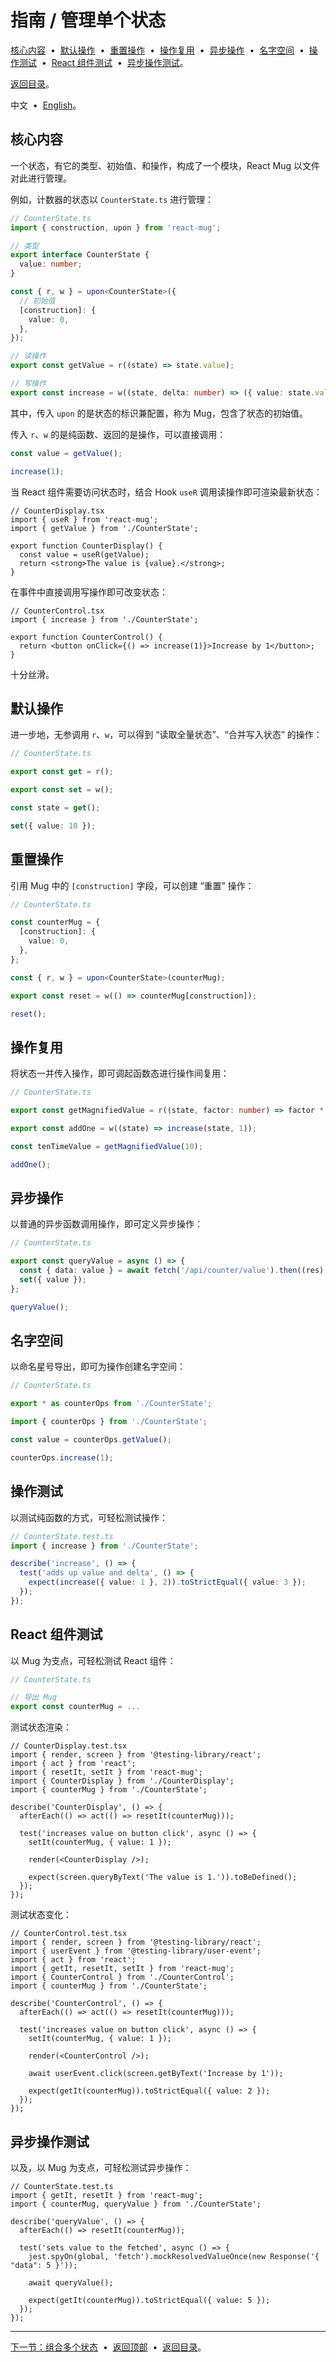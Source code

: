 # <span id="d8477e5"></span>指南 / 管理单个状态

[核心内容](#717b15a) &nbsp;•&nbsp;
[默认操作](#dd7e66b) &nbsp;•&nbsp;
[重置操作](#92e1195) &nbsp;•&nbsp;
[操作复用](#b696eee) &nbsp;•&nbsp;
[异步操作](#d2756a1) &nbsp;•&nbsp;
[名字空间](#f99ca38) &nbsp;•&nbsp;
[操作测试](#a37a64a) &nbsp;•&nbsp;
[React 组件测试](#bb95563) &nbsp;•&nbsp;
[异步操作测试](#47ec1db)。

[返回目录](./README.md)。

中文 &nbsp;•&nbsp; [English](./57934f5.en.md)。

## <span id="717b15a"></span>核心内容

一个状态，有它的类型、初始值、和操作，构成了一个模块，React Mug 以文件对此进行管理。

例如，计数器的状态以 `CounterState.ts` 进行管理：

```ts
// CounterState.ts
import { construction, upon } from 'react-mug';

// 类型
export interface CounterState {
  value: number;
}

const { r, w } = upon<CounterState>({
  // 初始值
  [construction]: {
    value: 0,
  },
});

// 读操作
export const getValue = r((state) => state.value);

// 写操作
export const increase = w((state, delta: number) => ({ value: state.value + delta }));
```

其中，传入 `upon` 的是状态的标识兼配置，称为 Mug，包含了状态的初始值。

传入 `r`、`w` 的是纯函数、返回的是操作，可以直接调用：

```ts
const value = getValue();

increase(1);
```

当 React 组件需要访问状态时，结合 Hook `useR` 调用读操作即可渲染最新状态：

```tsx
// CounterDisplay.tsx
import { useR } from 'react-mug';
import { getValue } from './CounterState';

export function CounterDisplay() {
  const value = useR(getValue);
  return <strong>The value is {value}.</strong>;
}
```

在事件中直接调用写操作即可改变状态：

```tsx
// CounterControl.tsx
import { increase } from './CounterState';

export function CounterControl() {
  return <button onClick={() => increase(1)}>Increase by 1</button>;
}
```

十分丝滑。

## <span id="dd7e66b"></span>默认操作

进一步地，无参调用 `r`、`w`，可以得到 “读取全量状态”、“合并写入状态” 的操作：

```ts
// CounterState.ts

export const get = r();

export const set = w();
```

```ts
const state = get();

set({ value: 10 });
```

## <span id="92e1195"></span>重置操作

引用 Mug 中的 `[construction]` 字段，可以创建 “重置” 操作：

```ts
// CounterState.ts

const counterMug = {
  [construction]: {
    value: 0,
  },
};

const { r, w } = upon<CounterState>(counterMug);

export const reset = w(() => counterMug[construction]);
```

```ts
reset();
```

## <span id="b696eee"></span>操作复用

将状态一并传入操作，即可调起函数态进行操作间复用：

```ts
// CounterState.ts

export const getMagnifiedValue = r((state, factor: number) => factor * getValue(state));

export const addOne = w((state) => increase(state, 1));
```

```ts
const tenTimeValue = getMagnifiedValue(10);

addOne();
```

## <span id="d2756a1"></span>异步操作

以普通的异步函数调用操作，即可定义异步操作：

```ts
// CounterState.ts

export const queryValue = async () => {
  const { data: value } = await fetch('/api/counter/value').then((res) => res.json());
  set({ value });
};
```

```ts
queryValue();
```

## <span id="f99ca38"></span>名字空间

以命名星号导出，即可为操作创建名字空间：

```ts
// CounterState.ts

export * as counterOps from './CounterState';
```

```ts
import { counterOps } from './CounterState';

const value = counterOps.getValue();

counterOps.increase(1);
```

## <span id="a37a64a"></span>操作测试

以测试纯函数的方式，可轻松测试操作：

```ts
// CounterState.test.ts
import { increase } from './CounterState';

describe('increase', () => {
  test('adds up value and delta', () => {
    expect(increase({ value: 1 }, 2)).toStrictEqual({ value: 3 });
  });
});
```

## <span id="bb95563"></span>React 组件测试

以 Mug 为支点，可轻松测试 React 组件：

```ts
// CounterState.ts

// 导出 Mug
export const counterMug = ...
```

测试状态渲染：

```tsx
// CounterDisplay.test.tsx
import { render, screen } from '@testing-library/react';
import { act } from 'react';
import { resetIt, setIt } from 'react-mug';
import { CounterDisplay } from './CounterDisplay';
import { counterMug } from './CounterState';

describe('CounterDisplay', () => {
  afterEach(() => act(() => resetIt(counterMug)));

  test('increases value on button click', async () => {
    setIt(counterMug, { value: 1 });

    render(<CounterDisplay />);

    expect(screen.queryByText('The value is 1.')).toBeDefined();
  });
});
```

测试状态变化：

```tsx
// CounterControl.test.tsx
import { render, screen } from '@testing-library/react';
import { userEvent } from '@testing-library/user-event';
import { act } from 'react';
import { getIt, resetIt, setIt } from 'react-mug';
import { CounterControl } from './CounterControl';
import { counterMug } from './CounterState';

describe('CounterControl', () => {
  afterEach(() => act(() => resetIt(counterMug)));

  test('increases value on button click', async () => {
    setIt(counterMug, { value: 1 });

    render(<CounterControl />);

    await userEvent.click(screen.getByText('Increase by 1'));

    expect(getIt(counterMug)).toStrictEqual({ value: 2 });
  });
});
```

## <span id="47ec1db"></span>异步操作测试

以及，以 Mug 为支点，可轻松测试异步操作：

```tsx
// CounterState.test.ts
import { getIt, resetIt } from 'react-mug';
import { counterMug, queryValue } from './CounterState';

describe('queryValue', () => {
  afterEach(() => resetIt(counterMug));

  test('sets value to the fetched', async () => {
    jest.spyOn(global, 'fetch').mockResolvedValueOnce(new Response('{ "data": 5 }'));

    await queryValue();

    expect(getIt(counterMug)).toStrictEqual({ value: 5 });
  });
});
```

---

[下一节：组合多个状态](./7f95611.md) &nbsp;•&nbsp;
[返回顶部](#d8477e5) &nbsp;•&nbsp;
[返回目录](./README.md)。
